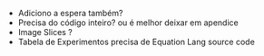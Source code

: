 
- Adiciono a espera também?
- Precisa do código inteiro? ou é melhor deixar em apendice
- Image Slices ?
- Tabela de Experimentos precisa de Equation Lang source code
